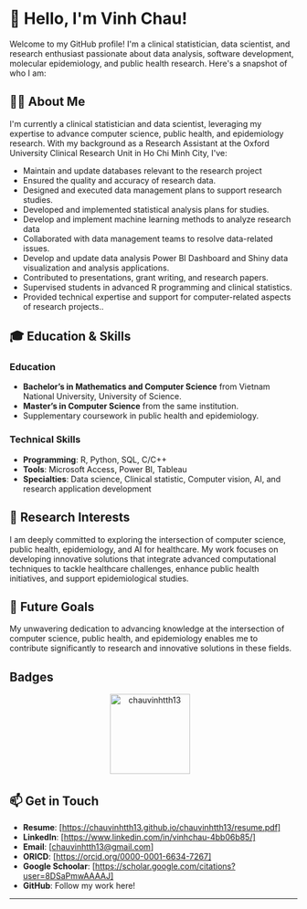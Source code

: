 # 👋 Hello, I'm Vinh Chau!

Welcome to my GitHub profile! I'm a clinical statistician, data scientist, and research enthusiast passionate about data analysis, software development, molecular epidemiology, and public health research. Here's a snapshot of who I am:

## 🧑‍💻 About Me

I'm currently a clinical statistician and data scientist, leveraging my expertise to advance computer science, public health, and epidemiology research. With my background as a Research Assistant at the Oxford University Clinical Research Unit in Ho Chi Minh City, I've:

-	Maintain and update databases relevant to the research project
-	Ensured the quality and accuracy of research data.
-	Designed and executed data management plans to support research studies.
-	Developed and implemented statistical analysis plans for studies.
-	Develop and implement machine learning methods to analyze research data
-	Collaborated with data management teams to resolve data-related issues.
-	Develop and update data analysis Power BI Dashboard and Shiny data visualization and analysis applications.
-	Contributed to presentations, grant writing, and research papers.
-	Supervised students in advanced R programming and clinical statistics.
-	Provided technical expertise and support for computer-related aspects of research projects..

## 🎓 Education & Skills

### Education
- **Bachelor’s in Mathematics and Computer Science** from Vietnam National University, University of Science.
- **Master’s in Computer Science** from the same institution.
- Supplementary coursework in public health and epidemiology.

### Technical Skills
- **Programming**: R, Python, SQL, C/C++
- **Tools**: Microsoft Access, Power BI, Tableau
- **Specialties**: Data science, Clinical statistic, Computer vision, AI, and research application development

## 🔬 Research Interests

I am deeply committed to exploring the intersection of computer science, public health, epidemiology, and AI for healthcare. My work focuses on developing innovative solutions that integrate advanced computational techniques to tackle healthcare challenges, enhance public health initiatives, and support epidemiological studies.

## 🌱 Future Goals

My unwavering dedication to advancing knowledge at the intersection of computer science, public health, and epidemiology enables me to contribute significantly to research and innovative solutions in these fields.

## Badges

<p style="text-align: center;">
  <img src="https://github-readme-stats.vercel.app/api?username=chauvinhtth13&show_icons=true&locale=en" alt="chauvinhtth13" style="height: 140px;" />
  &nbsp;&nbsp;
</p>

## 📫 Get in Touch
- **Resume**: [https://chauvinhtth13.github.io/chauvinhtth13/resume.pdf]
- **LinkedIn**: [https://www.linkedin.com/in/vinhchau-4bb06b85/]
- **Email**: [chauvinhtth13@gmail.com]
- **ORICD**: [https://orcid.org/0000-0001-6634-7267]
- **Google Schoolar**: [https://scholar.google.com/citations?user=8DSaPmwAAAAJ]
- **GitHub**: Follow my work here!
---

